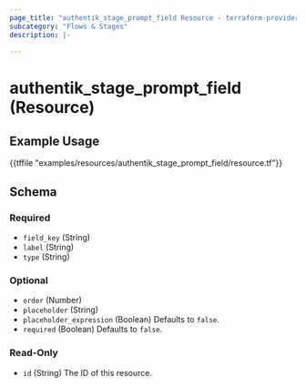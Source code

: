 ```yaml
---
page_title: "authentik_stage_prompt_field Resource - terraform-provider-authentik"
subcategory: "Flows & Stages"
description: |-
  
---
```


# authentik_stage_prompt_field (Resource)



## Example Usage

{{tffile "examples/resources/authentik_stage_prompt_field/resource.tf"}}

<!-- schema generated by tfplugindocs -->
## Schema

### Required

- `field_key` (String)
- `label` (String)
- `type` (String)

### Optional

- `order` (Number)
- `placeholder` (String)
- `placeholder_expression` (Boolean) Defaults to `false`.
- `required` (Boolean) Defaults to `false`.

### Read-Only

- `id` (String) The ID of this resource.


